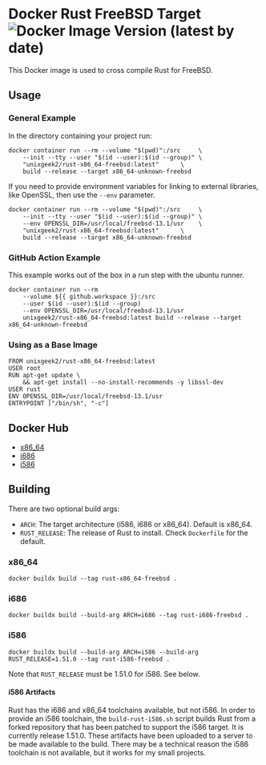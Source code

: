 # Docker Rust FreeBSD Target ![Docker Image Version (latest by date)](https://img.shields.io/docker/v/unixgeek2/rust-x86_64-freebsd)
This Docker image is used to cross compile Rust for FreeBSD.

## Usage
### General Example
In the directory containing your project run:

    docker container run --rm --volume "$(pwd)":/src     \
        --init --tty --user "$(id --user):$(id --group)" \
        "unixgeek2/rust-x86_64-freebsd:latest"      \
        build --release --target x86_64-unknown-freebsd

If you need to provide environment variables for linking to external libraries, like OpenSSL, then use the `--env` parameter.

    docker container run --rm --volume "$(pwd)":/src     \
        --init --tty --user "$(id --user):$(id --group)" \
        --env OPENSSL_DIR=/usr/local/freebsd-13.1/usr    \
        "unixgeek2/rust-x86_64-freebsd:latest"      \
        build --release --target x86_64-unknown-freebsd

### GitHub Action Example
This example works out of the box in a run step with the ubuntu runner.

    docker container run --rm
        --volume ${{ github.workspace }}:/src
        --user $(id --user):$(id --group)
        --env OPENSSL_DIR=/usr/local/freebsd-13.1/usr
        unixgeek2/rust-x86_64-freebsd:latest build --release --target x86_64-unknown-freebsd

### Using as a Base Image

    FROM unixgeek2/rust-x86_64-freebsd:latest
    USER root
    RUN apt-get update \
        && apt-get install --no-install-recommends -y libssl-dev
    USER rust
    ENV OPENSSL_DIR=/usr/local/freebsd-13.1/usr
    ENTRYPOINT ["/bin/sh", "-c"]

## Docker Hub
* [x86_64](https://hub.docker.com/r/unixgeek2/rust-x86_64-freebsd)
* [i686](https://hub.docker.com/r/unixgeek2/rust-i686-freebsd)
* [i586](https://hub.docker.com/r/unixgeek2/rust-i586-freebsd)
## Building
There are two optional build args:
* `ARCH`: The target architecture (i586, i686 or x86_64). Default is x86_64.
* `RUST_RELEASE`: The release of Rust to install. Check `Dockerfile` for the default.
### x86_64
    docker buildx build --tag rust-x86_64-freebsd .
### i686
    docker buildx build --build-arg ARCH=i686 --tag rust-i686-freebsd .
### i586
    docker buildx build --build-arg ARCH=i586 --build-arg RUST_RELEASE=1.51.0 --tag rust-i586-freebsd .
Note that `RUST_RELEASE` must be 1.51.0 for i586. See below.
#### i586 Artifacts
Rust has the i686 and x86_64 toolchains available, but not i586. In order to provide an i586 toolchain, the
`build-rust-i586.sh` script builds Rust from a forked repository that has been patched to support the i586 target. It is
currently release 1.51.0. These artifacts have been uploaded to a server to be made available to the build.
There may be a technical reason the i586 toolchain is not available, but it works for my small
projects. 
